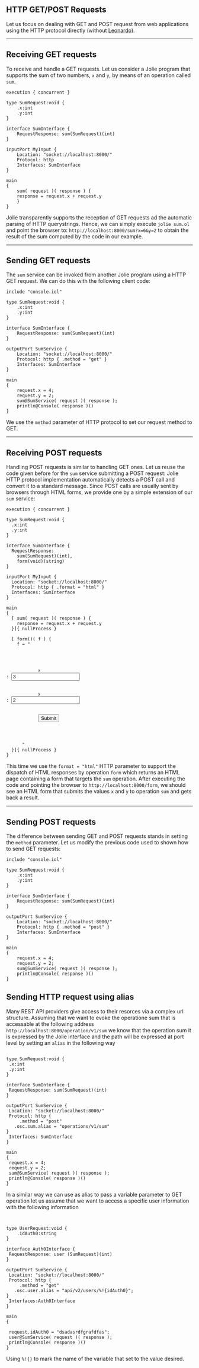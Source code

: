 ## HTTP GET/POST Requests

Let us focus on dealing with GET and POST request from web applications using the HTTP protocol directly (without [Leonardo](/documentation/web_applications/leonardo.html)).

---

## Receiving GET requests

To receive and handle a GET requests. Let us consider a Jolie program that supports the sum of two numbers, `x` and `y`, by means of an operation called `sum`.

<pre><code class="language-jolie code">execution { concurrent }

type SumRequest:void {
	.x:int
	.y:int
}

interface SumInterface {
	RequestResponse: sum(SumRequest)(int)
}

inputPort MyInput {
	Location: "socket://localhost:8000/"
	Protocol: http
	Interfaces: SumInterface
}

main
{
	sum( request )( response ) {
	response = request.x + request.y
	}
}
</code></pre>

Jolie transparently supports the reception of GET requests ad the automatic parsing of HTTP querystrings. Hence, we can simply execute `jolie sum.ol` and point the browser to: `http://localhost:8000/sum?x=6&y=2` to obtain the result of the sum computed by the code in our example.

---

## Sending GET requests

The `sum` service can be invoked from another Jolie program using a HTTP GET request. We can do this with the following client code:

<pre><code class="language-jolie code">include "console.iol"

type SumRequest:void {
	.x:int
	.y:int
}

interface SumInterface {
	RequestResponse: sum(SumRequest)(int)
}

outputPort SumService {
	Location: "socket://localhost:8000/"
	Protocol: http { .method = "get" }
	Interfaces: SumInterface
}

main
{
	request.x = 4;
	request.y = 2;
	sum@SumService( request )( response );
	println@Console( response )()
}
</code></pre>

We use the `method` parameter of HTTP protocol to set our request method to GET.

---

## Receiving POST requests

Handling POST requests is similar to handling GET ones. Let us reuse the code given before for the `sum` service submitting a POST request: Jolie HTTP protocol implementation automatically detects a POST call and convert it to a standard message. Since POST calls are usually sent by browsers through HTML forms, we provide one by a simple extension of our `sum` service:

<pre><code class="language-jolie code">execution { concurrent }

type SumRequest:void {
  .x:int
  .y:int
}

interface SumInterface {
  RequestResponse:
    sum(SumRequest)(int),
    form(void)(string)
}

inputPort MyInput {
  Location: "socket://localhost:8000/"
  Protocol: http { .format = "html" }
  Interfaces: SumInterface
}

main
{
  [ sum( request )( response ) {
    response = request.x + request.y
  }]{ nullProcess }

  [ form()( f ) {
    f = "
      <html>
        <body>
          <form action='sum' method='POST'>
            <code>x
</code>: <input type='text' value='3' name='x' />
            <br/>
            <code>y
</code>: <input type='text' value='2' name='y' />
            <br/>
            <input type='submit'/>
          </form>
        </body>
      </html>"
  }]{ nullProcess }
}
</code></pre>

This time we use the `format = "html"` HTTP parameter to support the dispatch of HTML responses by operation `form` which returns an HTML page containing a form that targets the `sum` operation. After executing the code and pointing the browser to `http://localhost:8000/form`, we should see an HTML form that submits the values `x` and `y` to operation `sum` and gets back a result.

---

## Sending POST requests

The difference between sending GET and POST requests stands in setting the `method` parameter. Let us modify the previous code used to shown how to send GET requests:

<pre><code class="language-jolie code">include "console.iol"

type SumRequest:void {
	.x:int
	.y:int
}

interface SumInterface {
	RequestResponse: sum(SumRequest)(int)
}

outputPort SumService {
	Location: "socket://localhost:8000/"
	Protocol: http { .method = "post" }
	Interfaces: SumInterface
}

main
{
	request.x = 4;
	request.y = 2;
	sum@SumService( request )( response );
	println@Console( response )()
}
</code></pre>


## Sending HTTP request using alias

Many REST API providers give access to  their resorces via a complex url structure. Assuming that we want to evoke the operatione sum that is accessable at the following address
`http://localhost:8000/operation/v1/sum`  we know that the operation sum it is expressed by the Jolie interface and the path will be expressed at port level by setting an `alias` in the following way
<pre><code class="language-jolie code">
type SumRequest:void {
 .x:int
 .y:int
}

interface SumInterface {
 RequestResponse: sum(SumRequest)(int)
}

outputPort SumService {
 Location: "socket://localhost:8000/"
 Protocol: http {
	 .method = "post"
   .osc.sum.alias = "operations/v1/sum"
}
 Interfaces: SumInterface
}

main
{
 request.x = 4;
 request.y = 2;
 sum@SumService( request )( response );
 println@Console( response )()
}
</code></pre>

In a similar way we can use as alias to pass a variable parameter to GET operation let us assume that we want to access a specific user information with the following information

<pre><code class="language-jolie code">

type UserRequest:void {
	.idAuth0:string
}

interface Auth0Interface {
 RequestResponse: user (SumRequest)(int)
}

outputPort SumService {
 Location: "socket://localhost:8000/"
 Protocol: http {
	 .method = "get"
   .osc.user.alias = "api/v2/users/%!{idAuth0}";
}
 Interfaces:Auth0Interface
}

main
{

 request.idAuth0 = "dsadasrdfgrafdfas";
 user@SumService( request )( response );
 println@Console( response )()
}
</code></pre>

Using `%!{}` to mark the name of the variable that set to the value desired.
